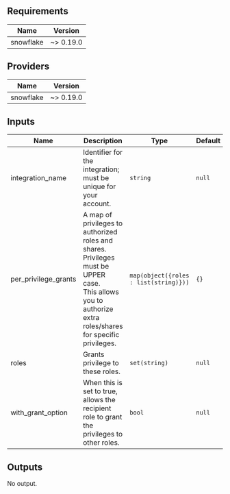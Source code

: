 <!-- START -->
## Requirements

| Name | Version |
|------|---------|
| snowflake | ~> 0.19.0 |

## Providers

| Name | Version |
|------|---------|
| snowflake | ~> 0.19.0 |

## Inputs

| Name | Description | Type | Default | Required |
|------|-------------|------|---------|:--------:|
| integration\_name | Identifier for the integration; must be unique for your account. | `string` | `null` | no |
| per\_privilege\_grants | A map of privileges to authorized roles and shares. Privileges must be UPPER case.<br>  This allows you to authorize extra roles/shares for specific privileges. | `map(object({roles : list(string)}))` | `{}` | no |
| roles | Grants privilege to these roles. | `set(string)` | `null` | no |
| with\_grant\_option | When this is set to true, allows the recipient role to grant the privileges to other roles. | `bool` | `null` | no |

## Outputs

No output.

<!-- END -->
